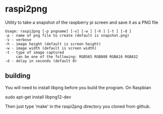 raspi2png
=========

Utility to take a snapshot of the raspberry pi screen and save it as a PNG file

    Usage: raspi2png [-p pngname] [-v] [-w ] [-h ] [-t ] [-d ]
    -p - name of png file to create (default is snapshot.png)
    -v - verbose
    -h - image height (default is screen height)
    -w - image width (default is screen width)
    -t - type of image captured
         can be one of the following: RGB565 RGB888 RGBA16 RGBA32
    -d - delay in seconds (default 0)

building
--------

You will need to install libpng before you build the program. On Raspbian

sudo apt-get install libpng12-dev

Then just type 'make' in the raspi2png directory you cloned from github.
